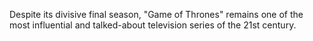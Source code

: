 Despite its divisive final season, "Game of Thrones" remains one of the most influential and talked-about television series of the 21st century.
